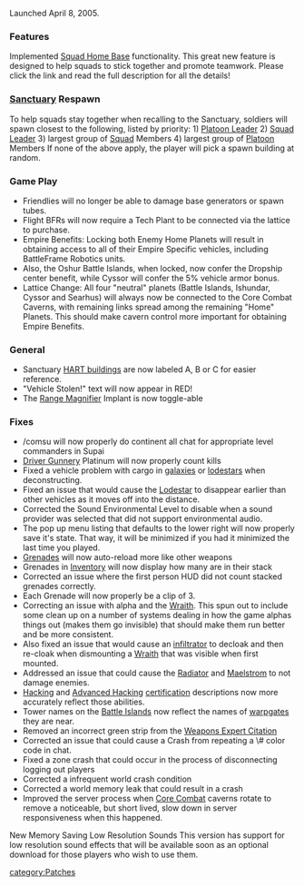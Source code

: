 Launched April 8, 2005.

### Features

Implemented [Squad Home Base](Squad_Home_Base "wikilink") functionality.
This great new feature is designed to help squads to stick together and
promote teamwork. Please click the link and read the full description
for all the details!

### [Sanctuary](Sanctuary "wikilink") Respawn

To help squads stay together when recalling to the Sanctuary, soldiers
will spawn closest to the following, listed by priority: 1) [Platoon
Leader](Platoon_Leader "wikilink") 2) [Squad
Leader](Squad_Leader "wikilink") 3) largest group of
[Squad](Squad "wikilink") Members 4) largest group of
[Platoon](Platoon "wikilink") Members If none of the above apply, the
player will pick a spawn building at random.

### Game Play

-   Friendlies will no longer be able to damage base generators or spawn
    tubes.
-   Flight BFRs will now require a Tech Plant to be connected via the
    lattice to purchase.
-   Empire Benefits: Locking both Enemy Home Planets will result in
    obtaining access to all of their Empire Specific vehicles, including
    BattleFrame Robotics units.
-   Also, the Oshur Battle Islands, when locked, now confer the Dropship
    center benefit, while Cyssor will confer the 5% vehicle armor bonus.
-   Lattice Change: All four "neutral" planets (Battle Islands,
    Ishundar, Cyssor and Searhus) will always now be connected to the
    Core Combat Caverns, with remaining links spread among the remaining
    "Home" Planets. This should make cavern control more important for
    obtaining Empire Benefits.

### General

-   Sanctuary [HART buildings](HART_building "wikilink") are now labeled
    A, B or C for easier reference.
-   "Vehicle Stolen!" text will now appear in RED!
-   The [Range Magnifier](Range_Magnifier "wikilink") Implant is now
    toggle-able

### Fixes

-   /comsu will now properly do continent all chat for appropriate level
    commanders in Supai
-   [Driver Gunnery](Driver_Gunnery "wikilink") Platinum will now
    properly count kills
-   Fixed a vehicle problem with cargo in [galaxies](Galaxy "wikilink")
    or [lodestars](Lodestar "wikilink") when deconstructing.
-   Fixed an issue that would cause the [Lodestar](Lodestar "wikilink")
    to disappear earlier than other vehicles as it moves off into the
    distance.
-   Corrected the Sound Environmental Level to disable when a sound
    provider was selected that did not support environmental audio.
-   The pop up menu listing that defaults to the lower right will now
    properly save it's state. That way, it will be minimized if you had
    it minimized the last time you played.
-   [Grenades](Weapons_Index#Grenades "wikilink") will now auto-reload
    more like other weapons
-   Grenades in [Inventory](Inventory "wikilink") will now display how
    many are in their stack
-   Corrected an issue where the first person HUD did not count stacked
    grenades correctly.
-   Each Grenade will now properly be a clip of 3.
-   Correcting an issue with alpha and the [Wraith](Wraith "wikilink").
    This spun out to include some clean up on a number of systems
    dealing in how the game alphas things out (makes them go invisible)
    that should make them run better and be more consistent.
-   Also fixed an issue that would cause an
    [infiltrator](infiltrator "wikilink") to decloak and then re-cloak
    when dismounting a [Wraith](Wraith "wikilink") that was visible when
    first mounted.
-   Addressed an issue that could cause the
    [Radiator](Radiator "wikilink") and
    [Maelstrom](Maelstrom "wikilink") to not damage enemies.
-   [Hacking](Hacking_(Certification) "wikilink") and [Advanced
    Hacking](Advanced_Hacking "wikilink")
    [certification](certification "wikilink") descriptions now more
    accurately reflect those abilities.
-   Tower names on the [Battle Islands](Battle_Islands "wikilink") now
    reflect the names of [warpgates](warpgate "wikilink") they are near.
-   Removed an incorrect green strip from the [Weapons Expert
    Citation](Weapons_Citation "wikilink")
-   Corrected an issue that could cause a Crash from repeating a \\#
    color code in chat.
-   Fixed a zone crash that could occur in the process of disconnecting
    logging out players
-   Corrected a infrequent world crash condition
-   Corrected a world memory leak that could result in a crash
-   Improved the server process when [Core
    Combat](Core_Combat "wikilink") caverns rotate to remove a
    noticeable, but short lived, slow down in server responsiveness when
    this happened.

New Memory Saving Low Resolution Sounds This version has support for low
resolution sound effects that will be available soon as an optional
download for those players who wish to use them.

[category:Patches](category:Patches "wikilink")